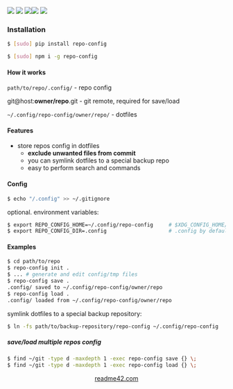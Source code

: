 <!--
https://readme42.com
-->



[![](https://img.shields.io/badge/OS-Unix-blue.svg?longCache=True)]()
[![](https://img.shields.io/pypi/v/repo-config.svg?maxAge=3600)](https://pypi.org/project/repo-config/)
[![](https://img.shields.io/npm/v/repo-config.svg?maxAge=3600)](https://www.npmjs.com/package/repo-config)[![](https://img.shields.io/badge/License-Unlicense-blue.svg?longCache=True)](https://unlicense.org/)
[![](https://github.com/andrewp-as-is/repo-config/workflows/tests42/badge.svg)](https://github.com/andrewp-as-is/repo-config/actions)

### Installation
```bash
$ [sudo] pip install repo-config
```

```bash
$ [sudo] npm i -g repo-config
```

#### How it works
`path/to/repo/.config/` - repo config

git@host:**owner/repo**.git - git remote, required for save/load

`~/.config/repo-config/owner/repo/` - dotfiles

#### Features
+   store repos config in dotfiles
    +   **exclude unwanted files from commit**
    +   you can symlink dotfiles to a special backup repo
    +   easy to perform search and commands

#### Config
```bash
$ echo "/.config" >> ~/.gitignore
```

optional. environment variables:
```bash
$ export REPO_CONFIG_HOME=~/.config/repo-config     # $XDG_CONFIG_HOME/repo-config by default
$ export REPO_CONFIG_DIR=.config                    # .config by default
```

#### Examples
```bash
$ cd path/to/repo
$ repo-config init .
$ ... # generate and edit config/tmp files
$ repo-config save .
.config/ saved to ~/.config/repo-config/owner/repo
$ repo-config load .
.config/ loaded from ~/.config/repo-config/owner/repo
```


symlink dotfiles to a special backup repository:

```bash
$ ln -fs path/to/backup-repository/repo-config ~/.config/repo-config
```

##### save/load multiple repos config
```bash
$ find ~/git -type d -maxdepth 1 -exec repo-config save {} \;
$ find ~/git -type d -maxdepth 1 -exec repo-config load {} \;
```

<p align="center">
    <a href="https://readme42.com/">readme42.com</a>
</p>
